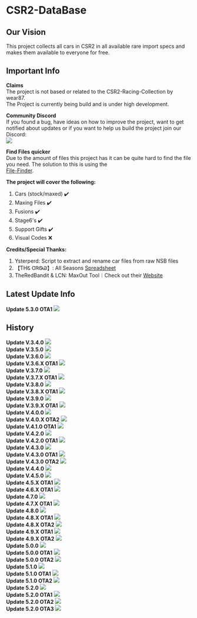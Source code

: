 # CSR2-DataBase
## Our Vision<br>
This project collects all cars in CSR2 in all available rare import specs and makes them available to everyone for free.<br>

## Important Info
**Claims**<br>
The project is not based or related to the CSR2-Racing-Collection by wear87.<br>
The Project is currently being build and is under high development.<br>

**Community Discord**<br>
If you found a bug, have ideas on how to improve the project, want to get notified about updates or if you want to help us build the project join our Discord:<br>
[![](https://raw.githubusercontent.com/Nitro4CSR/ProjectMedia/main/CSR2%20Update%20Charts/dc_logo_256x.png)](https://discord.gg/GRepTF4Jv5)<br>

**Find Files quicker**<br>
Due to the amount of files this project has it can be quite hard to find the file you need. The solution to this is using the<br> [File-Finder](https://github.com/Nitro4CSR/CSR2-DataBase/find/Everything).<br>
 
**The project will cover the following:**<br>
1. Cars (stock/maxed) ✔️<br>
2. Maxing Files ✔️<br>
3. Fusions ✔️<br>
4. Stage6's ✔️<br>
5. Support Gifts ✔️<br>
6. Visual Codes ❌<br>

**Credits/Special Thanks:**<br>
1. Ysterperd: Script to extract and rename car files from raw NSB files
2. 【ƬHᏋ ᏣᏒᏫᏊ】: All Seasons [Spreadsheet](https://docs.google.com/spreadsheets/d/1_QvcjyGz9PW48iybbU2AxWcoW6VHJMIj9vohwlYQKBg)<br>
3. TheRedBandit & LCN: MaxOut Tool︱Check out their [Website](https://nsb.lcn-innovation.dk/)

## Latest Update Info
**Update 5.3.0 OTA1**
![](https://raw.githubusercontent.com/Nitro4CSR/ProjectMedia/main/CSR2%20Update%20Charts/5.3.0_OTA1.png)
## History
**Update V.3.4.0**
![](https://raw.githubusercontent.com/Nitro4CSR/ProjectMedia/main/CSR2%20Update%20Charts/3.4.0.png)
 <br>
**Update V.3.5.0**
![](https://raw.githubusercontent.com/Nitro4CSR/ProjectMedia/main/CSR2%20Update%20Charts/3.5.0.png)
<br>
**Update V.3.6.0**
![](https://raw.githubusercontent.com/Nitro4CSR/ProjectMedia/main/CSR2%20Update%20Charts/3.6.0.png)
<br>
**Update V.3.6.X OTA1**
![](https://raw.githubusercontent.com/Nitro4CSR/ProjectMedia/main/CSR2%20Update%20Charts/3.6.X_OTA1.png)
<br>
**Update V.3.7.0**
![](https://raw.githubusercontent.com/Nitro4CSR/ProjectMedia/main/CSR2%20Update%20Charts/3.7.0.png)
<br>
**Update V.3.7.X OTA1**
![](https://raw.githubusercontent.com/Nitro4CSR/ProjectMedia/main/CSR2%20Update%20Charts/3.7.X_OTA1.png)
<br>
**Update V.3.8.0**
![](https://raw.githubusercontent.com/Nitro4CSR/ProjectMedia/main/CSR2%20Update%20Charts/3.8.0.png)
<br>
**Update V.3.8.X OTA1**
![](https://raw.githubusercontent.com/Nitro4CSR/ProjectMedia/main/CSR2%20Update%20Charts/3.8.X_OTA1.png)
<br>
**Update V.3.9.0**
![](https://raw.githubusercontent.com/Nitro4CSR/ProjectMedia/main/CSR2%20Update%20Charts/3.9.0.png)
<br>
**Update V.3.9.X OTA1**
![](https://raw.githubusercontent.com/Nitro4CSR/ProjectMedia/main/CSR2%20Update%20Charts/3.9.X_OTA1.png)
<br>
**Update V.4.0.0**
![](https://raw.githubusercontent.com/Nitro4CSR/ProjectMedia/main/CSR2%20Update%20Charts/4.0.0.png)
<br>
**Update V.4.0.X OTA2**
![](https://raw.githubusercontent.com/Nitro4CSR/ProjectMedia/main/CSR2%20Update%20Charts/4.0.x_OTA2.png)
<br>
**Update V.4.1.0 OTA1**
![](https://raw.githubusercontent.com/Nitro4CSR/ProjectMedia/main/CSR2%20Update%20Charts/4.1.0_OTA1.png)
<br>
**Update V.4.2.0**
![](https://raw.githubusercontent.com/Nitro4CSR/ProjectMedia/main/CSR2%20Update%20Charts/4.2.0.png)
<br>
**Update V.4.2.0 OTA1**
![](https://raw.githubusercontent.com/Nitro4CSR/ProjectMedia/main/CSR2%20Update%20Charts/4.2.0_OTA1.png)
<br>
**Update V.4.3.0**
![](https://raw.githubusercontent.com/Nitro4CSR/ProjectMedia/main/CSR2%20Update%20Charts/4.3.0.png)
<br>
**Update V.4.3.0 OTA1**
![](https://raw.githubusercontent.com/Nitro4CSR/ProjectMedia/main/CSR2%20Update%20Charts/4.3.0_OTA1.png)
<br>
**Update V.4.3.0 OTA2**
![](https://raw.githubusercontent.com/Nitro4CSR/ProjectMedia/main/CSR2%20Update%20Charts/4.3.0_OTA2.png)
<br>
**Update V.4.4.0**
![](https://raw.githubusercontent.com/Nitro4CSR/ProjectMedia/main/CSR2%20Update%20Charts/4.4.0.png)
<br>
**Update V.4.5.0**
![](https://raw.githubusercontent.com/Nitro4CSR/ProjectMedia/main/CSR2%20Update%20Charts/4.5.0.png)
<br>
**Update 4.5.X OTA1**
![](https://raw.githubusercontent.com/Nitro4CSR/ProjectMedia/main/CSR2%20Update%20Charts/4.5.0_OTA1.png)
<br>
**Update 4.6.X OTA1**
![](https://raw.githubusercontent.com/Nitro4CSR/ProjectMedia/main/CSR2%20Update%20Charts/4.6.0_OTA1.png)
<br>
**Update 4.7.0**
![](https://raw.githubusercontent.com/Nitro4CSR/ProjectMedia/main/CSR2%20Update%20Charts/4.7.0.png)
<br>
**Update 4.7.X OTA1**
![](https://raw.githubusercontent.com/Nitro4CSR/ProjectMedia/main/CSR2%20Update%20Charts/4.7.0_OTA1.png)
<br>
**Update 4.8.0**
![](https://raw.githubusercontent.com/Nitro4CSR/ProjectMedia/main/CSR2%20Update%20Charts/4.8.0.png)
<br>
**Update 4.8.X OTA1**
![](https://raw.githubusercontent.com/Nitro4CSR/ProjectMedia/main/CSR2%20Update%20Charts/4.8.0_OTA1.png)
<br>
**Update 4.8.X OTA2**
![](https://raw.githubusercontent.com/Nitro4CSR/ProjectMedia/main/CSR2%20Update%20Charts/4.8.X_OTA2.png)
<br>
**Update 4.9.X OTA1**
![](https://raw.githubusercontent.com/Nitro4CSR/ProjectMedia/main/CSR2%20Update%20Charts/4.9.0_OTA1.png)
<br>
**Update 4.9.X OTA2**
![](https://raw.githubusercontent.com/Nitro4CSR/ProjectMedia/main/CSR2%20Update%20Charts/4.9.0_OTA2.png)
<br>
**Update 5.0.0**
![](https://raw.githubusercontent.com/Nitro4CSR/ProjectMedia/main/CSR2%20Update%20Charts/5.0.0.png)
<br>
**Update 5.0.0 OTA1**
![](https://raw.githubusercontent.com/Nitro4CSR/ProjectMedia/main/CSR2%20Update%20Charts/5.0.0_OTA1.png)
<br>
**Update 5.0.0 OTA2**
![](https://raw.githubusercontent.com/Nitro4CSR/ProjectMedia/main/CSR2%20Update%20Charts/5.0.0_OTA2.png)
<br>
**Update 5.1.0**
![](https://raw.githubusercontent.com/Nitro4CSR/ProjectMedia/main/CSR2%20Update%20Charts/5.1.0.png)
<br>
**Update 5.1.0 OTA1**
![](https://raw.githubusercontent.com/Nitro4CSR/ProjectMedia/main/CSR2%20Update%20Charts/5.1.0_OTA1.png)
<br>
**Update 5.1.0 OTA2**
![](https://raw.githubusercontent.com/Nitro4CSR/ProjectMedia/main/CSR2%20Update%20Charts/5.1.0_OTA2.png)
<br>
**Update 5.2.0**
![](https://raw.githubusercontent.com/Nitro4CSR/ProjectMedia/main/CSR2%20Update%20Charts/5.2.0.png)
<br>
**Update 5.2.0 OTA1**
![](https://raw.githubusercontent.com/Nitro4CSR/ProjectMedia/main/CSR2%20Update%20Charts/5.2.0_OTA1.png)
<br>
**Update 5.2.0 OTA2**
![](https://raw.githubusercontent.com/Nitro4CSR/ProjectMedia/main/CSR2%20Update%20Charts/5.2.0_OTA2.png)
<br>
**Update 5.2.0 OTA3**
![](https://raw.githubusercontent.com/Nitro4CSR/ProjectMedia/main/CSR2%20Update%20Charts/5.2.0_OTA3.png)
<br>
<br>
